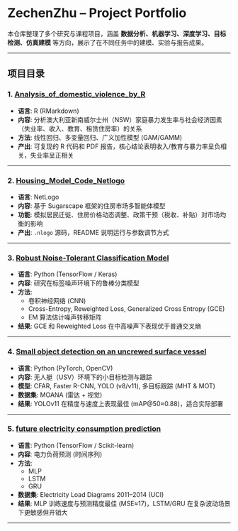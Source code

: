 # ZechenZhu – Project Portfolio

本仓库整理了多个研究与课程项目，涵盖 **数据分析、机器学习、深度学习、目标检测、仿真建模** 等方向，展示了在不同任务中的建模、实验与报告成果。

---

## 项目目录

### 1. [Analysis_of_domestic_violence_by_R](./Analysis_of_domestic_violence_by_R)
- **语言**: R (RMarkdown)  
- **内容**: 分析澳大利亚新南威尔士州（NSW）家庭暴力发生率与社会经济因素（失业率、收入、教育、租赁住房率）的关系  
- **方法**: 线性回归、多变量回归、广义加性模型 (GAM/GAMM)  
- **产出**: 可复现的 R 代码和 PDF 报告，核心结论表明收入/教育与暴力率呈负相关，失业率呈正相关  

---

### 2. [Housing_Model_Code_Netlogo](./Housing_Model_Code_Netlogo)
- **语言**: NetLogo  
- **内容**: 基于 Sugarscape 框架的住房市场多智能体模型  
- **功能**: 模拟居民迁徙、住房价格动态调整、政策干预（税收、补贴）对市场均衡的影响  
- **产出**: `.nlogo` 源码，README 说明运行与参数调节方式  

---

### 3. [Robust Noise-Tolerant Classification Model](./Robust%20Noise-Tolerant%20Classification%20Model)
- **语言**: Python (TensorFlow / Keras)  
- **内容**: 研究在标签噪声环境下的鲁棒分类模型  
- **方法**:  
  - 卷积神经网络 (CNN)  
  - Cross-Entropy, Reweighted Loss, Generalized Cross Entropy (GCE)  
  - EM 算法估计噪声转移矩阵  
- **结果**: GCE 和 Reweighted Loss 在中高噪声下表现优于普通交叉熵  

---

### 4. [Small object detection on an uncrewed surface vessel](./Small%20object%20detection%20on%20an%20uncrewed%20surface%20vessel)
- **语言**: Python (PyTorch, OpenCV)  
- **内容**: 无人艇（USV）环境下的小目标检测与跟踪  
- **模型**: CFAR, Faster R-CNN, YOLO (v8/v11), 多目标跟踪 (MHT & MOT)  
- **数据集**: MOANA (雷达 + 视觉)  
- **结果**: YOLOv11 在精度与速度上表现最佳 (mAP@50≈0.88)，适合实际部署  

---

### 5. [future electricity consumption prediction](./future%20electricity%20consumption%20prediction)
- **语言**: Python (TensorFlow / Scikit-learn)  
- **内容**: 电力负荷预测 (时间序列)  
- **方法**:  
  - MLP  
  - LSTM  
  - GRU  
- **数据集**: Electricity Load Diagrams 2011–2014 (UCI)  
- **结果**: MLP 训练速度与预测精度最佳 (MSE≈17)，LSTM/GRU 在复杂波动场景下更敏感但开销大  

---
